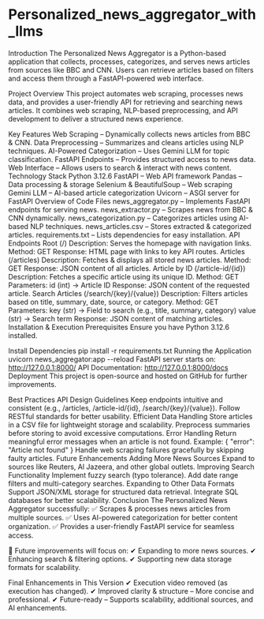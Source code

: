 # Personalized_news_aggregator_with_llms
Introduction
The Personalized News Aggregator is a Python-based application that collects, processes, categorizes, and serves news articles from sources like BBC and CNN. Users can retrieve articles based on filters and access them through a FastAPI-powered web interface.

Project Overview
This project automates web scraping, processes news data, and provides a user-friendly API for retrieving and searching news articles. It combines web scraping, NLP-based preprocessing, and API development to deliver a structured news experience.

Key Features
Web Scraping – Dynamically collects news articles from BBC & CNN.
Data Preprocessing – Summarizes and cleans articles using NLP techniques.
AI-Powered Categorization – Uses Gemini LLM for topic classification.
FastAPI Endpoints – Provides structured access to news data.
Web Interface – Allows users to search & interact with news content.
Technology Stack
Python 3.12.6
FastAPI – Web API framework
Pandas – Data processing & storage
Selenium & BeautifulSoup – Web scraping
Gemini LLM – AI-based article categorization
Uvicorn – ASGI server for FastAPI
Overview of Code Files
news_aggregator.py – Implements FastAPI endpoints for serving news.
news_extractor.py – Scrapes news from BBC & CNN dynamically.
news_categorization.py – Categorizes articles using AI-based NLP techniques.
news_articles.csv – Stores extracted & categorized articles.
requirements.txt – Lists dependencies for easy installation.
API Endpoints
Root (/)
Description: Serves the homepage with navigation links.
Method: GET
Response: HTML page with links to key API routes.
Articles (/articles)
Description: Fetches & displays all stored news articles.
Method: GET
Response: JSON content of all articles.
Article by ID (/article-id/{id})
Description: Fetches a specific article using its unique ID.
Method: GET
Parameters:
id (int) → Article ID
Response: JSON content of the requested article.
Search Articles (/search/{key}/{value})
Description: Filters articles based on title, summary, date, source, or category.
Method: GET
Parameters:
key (str) → Field to search (e.g., title, summary, category)
value (str) → Search term
Response: JSON content of matching articles.
Installation & Execution
Prerequisites
Ensure you have Python 3.12.6 installed.

Install Dependencies
pip install -r requirements.txt
Running the Application
uvicorn news_aggregator:app --reload
FastAPI server starts on: http://127.0.0.1:8000/
API Documentation: http://127.0.0.1:8000/docs
Deployment
This project is open-source and hosted on GitHub for further improvements.

Best Practices
API Design Guidelines
Keep endpoints intuitive and consistent (e.g., /articles, /article-id/{id}, /search/{key}/{value}).
Follow RESTful standards for better usability.
Efficient Data Handling
Store articles in a CSV file for lightweight storage and scalability.
Preprocess summaries before storing to avoid excessive computations.
Error Handling
Return meaningful error messages when an article is not found.
Example: { "error": "Article not found" }
Handle web scraping failures gracefully by skipping faulty articles.
Future Enhancements
Adding More News Sources
Expand to sources like Reuters, Al Jazeera, and other global outlets.
Improving Search Functionality
Implement fuzzy search (typo tolerance).
Add date range filters and multi-category searches.
Expanding to Other Data Formats
Support JSON/XML storage for structured data retrieval.
Integrate SQL databases for better scalability.
Conclusion
The Personalized News Aggregator successfully:
✅ Scrapes & processes news articles from multiple sources.
✅ Uses AI-powered categorization for better content organization.
✅ Provides a user-friendly FastAPI service for seamless access.

🚀 Future improvements will focus on:
✔ Expanding to more news sources.
✔ Enhancing search & filtering options.
✔ Supporting new data storage formats for scalability.

Final Enhancements in This Version
✔ Execution video removed (as execution has changed).
✔ Improved clarity & structure – More concise and professional.
✔ Future-ready – Supports scalability, additional sources, and AI enhancements.
